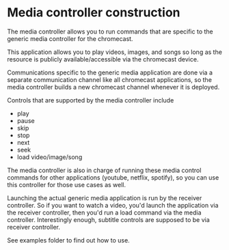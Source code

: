 # Media controller construction

The media controller allows you to run commands that are specific to the generic media controller for the chromecast.

This application allows you to play videos, images, and songs so long as the resource is publicly available/accessible via the chromecast device.

Communications specific to the generic media application are done via a separate communication channel like all chromecast applications, so the media controller builds a new chromecast channel whenever it is deployed.

Controls that are supported by the media controller include

- play
- pause
- skip
- stop
- next
- seek
- load video/image/song

The media controller is also in charge of running these media control commands for other applications (youtube, netflix, spotify), so you can use this controller for those use cases as well. 

Launching the actual generic media application is run by the receiver controller. So if you want to watch a video, you'd launch the application via the receiver controller, then you'd run a load command via the media controller. Interestingly enough, subtitle controls are supposed to be via receiver controller.

See examples folder to find out how to use.